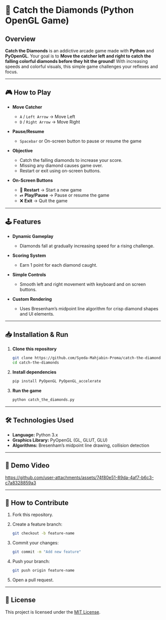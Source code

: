 # 🔷 Catch the Diamonds (Python OpenGL Game)

## Overview

**Catch the Diamonds** is an addictive arcade game made with **Python** and **PyOpenGL**. Your goal is to **Move the catcher left and right to catch the falling colorful diamonds before they hit the ground!** With increasing speeds and colorful visuals, this simple game challenges your reflexes and focus.

---

## 🎮 How to Play

* **Move Catcher**

  * `A` / `Left Arrow` → Move Left
  * `D` / `Right Arrow` → Move Right

* **Pause/Resume**

  * `Spacebar` or On-screen button to pause or resume the game

* **Objective**

  * Catch the falling diamonds to increase your score.
  * Missing any diamond causes game over.
  * Restart or exit using on-screen buttons.

* **On-Screen Buttons**

  * 🔄 **Restart** → Start a new game
  * ⏯ **Play/Pause** → Pause or resume the game
  * ❌ **Exit** → Quit the game

---

## 🕹 Features

* **Dynamic Gameplay**

  * Diamonds fall at gradually increasing speed for a rising challenge.

* **Scoring System**

  * Earn 1 point for each diamond caught.

* **Simple Controls**

  * Smooth left and right movement with keyboard and on screen buttons.

* **Custom Rendering**

  * Uses Bresenham’s midpoint line algorithm for crisp diamond shapes and UI elements.

---

## 📥 Installation & Run

1. **Clone this repository**

   ```bash
   git clone https://github.com/Syeda-Mahjabin-Proma/catch-the-diamonds.git
   cd catch-the-diamonds
   ```

2. **Install dependencies**

   ```bash
   pip install PyOpenGL PyOpenGL_accelerate
   ```

3. **Run the game**

   ```bash
   python catch_the_diamonds.py
   ```

---

## 🛠 Technologies Used

* **Language:** Python 3.x
* **Graphics Library:** PyOpenGL (GL, GLUT, GLU)
* **Algorithms:** Bresenham’s midpoint line drawing, collision detection

---

## 🎥 Demo Video



https://github.com/user-attachments/assets/74f80e51-89da-4af7-b6c3-c7a8328859a3




---

## 🤝 How to Contribute

1. Fork this repository.
2. Create a feature branch:

   ```bash
   git checkout -b feature-name
   ```
3. Commit your changes:

   ```bash
   git commit -m "Add new feature"
   ```
4. Push your branch:

   ```bash
   git push origin feature-name
   ```
5. Open a pull request.

---

## 📜 License

This project is licensed under the [MIT License](https://opensource.org/licenses/MIT).

